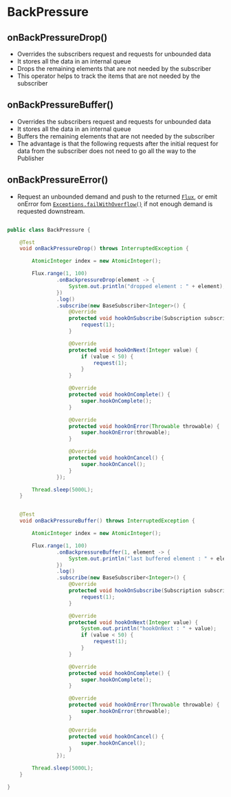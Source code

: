 # BackPressure

## onBackPressureDrop()

* Overrides the subscribers request and requests for unbounded data
* It stores all the data in an internal queue
* Drops the remaining elements that are not needed by the subscriber
* This operator helps to track the items that are not needed by the subscriber



## onBackPressureBuffer()

* Overrides the subscribers request and requests for unbounded data
* It stores all the data in an internal queue
* Buffers the remaining elements that are not needed by the subscriber
* The advantage is that the following requests after the initial request for data from the subscriber does not need to go all the way to the Publisher



## onBackPressureError()

* Request an unbounded demand and push to the returned [`Flux`](https://projectreactor.io/docs/core/release/api/reactor/core/publisher/Flux.html), or emit onError fom [`Exceptions.failWithOverflow()`](https://projectreactor.io/docs/core/release/api/reactor/core/Exceptions.html#failWithOverflow--) if not enough demand is requested downstream.

```java

public class BackPressure {

    @Test
    void onBackPressureDrop() throws InterruptedException {

        AtomicInteger index = new AtomicInteger();

        Flux.range(1, 100)
                .onBackpressureDrop(element -> {
                    System.out.println("dropped element : " + element);
                })
                .log()
                .subscribe(new BaseSubscriber<Integer>() {
                    @Override
                    protected void hookOnSubscribe(Subscription subscription) {
                        request(1);
                    }

                    @Override
                    protected void hookOnNext(Integer value) {
                        if (value < 50) {
                            request(1);
                        }
                    }

                    @Override
                    protected void hookOnComplete() {
                        super.hookOnComplete();
                    }

                    @Override
                    protected void hookOnError(Throwable throwable) {
                        super.hookOnError(throwable);
                    }

                    @Override
                    protected void hookOnCancel() {
                        super.hookOnCancel();
                    }
                });

        Thread.sleep(5000L);
    }


    @Test
    void onBackPressureBuffer() throws InterruptedException {

        AtomicInteger index = new AtomicInteger();

        Flux.range(1, 100)
                .onBackpressureBuffer(1, element -> {
                    System.out.println("last buffered element : " + element);
                })
                .log()
                .subscribe(new BaseSubscriber<Integer>() {
                    @Override
                    protected void hookOnSubscribe(Subscription subscription) {
                        request(1);
                    }

                    @Override
                    protected void hookOnNext(Integer value) {
                        System.out.println("hookOnNext : " + value);
                        if (value < 50) {
                            request(1);
                        }
                    }

                    @Override
                    protected void hookOnComplete() {
                        super.hookOnComplete();
                    }

                    @Override
                    protected void hookOnError(Throwable throwable) {
                        super.hookOnError(throwable);
                    }

                    @Override
                    protected void hookOnCancel() {
                        super.hookOnCancel();
                    }
                });

        Thread.sleep(5000L);
    }

}
```
